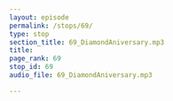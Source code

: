 ```yaml
---
layout: episode
permalink: /stops/69/
type: stop
section_title: 69_DiamondAniversary.mp3
title: 
page_rank: 69
stop_id: 69
audio_file: 69_DiamondAniversary.mp3

---
```

